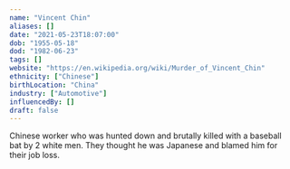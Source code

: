 ```yaml
---
name: "Vincent Chin"
aliases: []
date: "2021-05-23T18:07:00"
dob: "1955-05-18"
dod: "1982-06-23"
tags: []
website: "https://en.wikipedia.org/wiki/Murder_of_Vincent_Chin"
ethnicity: ["Chinese"]
birthLocation: "China"
industry: ["Automotive"]
influencedBy: []
draft: false
---
```


Chinese worker who was hunted down and brutally killed with a baseball bat by 2 white men. They thought he was Japanese and blamed him for their job loss.

